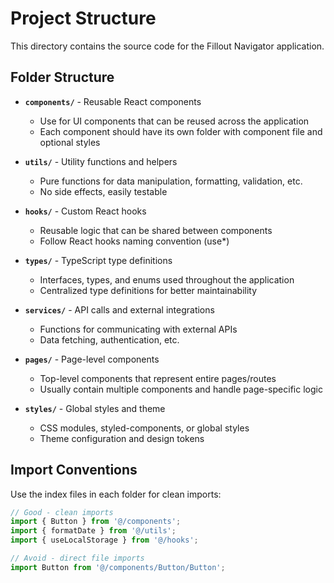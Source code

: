 # Project Structure

This directory contains the source code for the Fillout Navigator application.

## Folder Structure

- **`components/`** - Reusable React components
  - Use for UI components that can be reused across the application
  - Each component should have its own folder with component file and optional styles

- **`utils/`** - Utility functions and helpers
  - Pure functions for data manipulation, formatting, validation, etc.
  - No side effects, easily testable

- **`hooks/`** - Custom React hooks
  - Reusable logic that can be shared between components
  - Follow React hooks naming convention (use*)

- **`types/`** - TypeScript type definitions
  - Interfaces, types, and enums used throughout the application
  - Centralized type definitions for better maintainability

- **`services/`** - API calls and external integrations
  - Functions for communicating with external APIs
  - Data fetching, authentication, etc.

- **`pages/`** - Page-level components
  - Top-level components that represent entire pages/routes
  - Usually contain multiple components and handle page-specific logic

- **`styles/`** - Global styles and theme
  - CSS modules, styled-components, or global styles
  - Theme configuration and design tokens

## Import Conventions

Use the index files in each folder for clean imports:

```typescript
// Good - clean imports
import { Button } from '@/components';
import { formatDate } from '@/utils';
import { useLocalStorage } from '@/hooks';

// Avoid - direct file imports
import Button from '@/components/Button/Button';
``` 